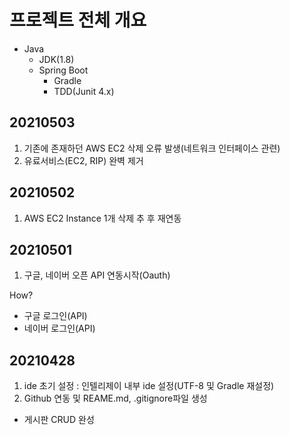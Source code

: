 # 프로젝트 전체 개요

* Java
  * JDK(1.8)
  * Spring Boot
    * Gradle
    * TDD(Junit 4.x)


## 20210503
1) 기존에 존재하던 AWS EC2 삭제 오류 발생(네트워크 인터페이스 관련)
2) 유료서비스(EC2, RIP) 완벽 제거

## 20210502
1) AWS EC2 Instance 1개 삭제 추 후 재연동


## 20210501

1) 구글, 네이버 오픈 API 연동시작(Oauth)

How?
- 구글 로그인(API)
- 네이버 로그인(API)

## 20210428

1) ide 초기 설정 : 인텔리제이 내부 ide 설정(UTF-8 및 Gradle 재설정)
2) Github 연동 및 REAME.md, .gitignore파일 생성


* 게시판 CRUD 완성



